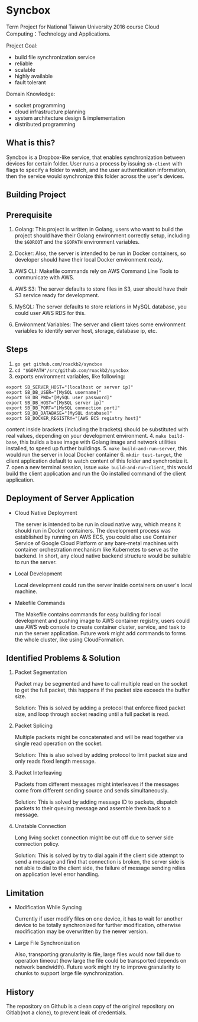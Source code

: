 # Syncbox

Term Project for National Taiwan University 2016 course Cloud Computing：Technology and Applications.

Project Goal:
* build file synchronization service
* reliable
* scalable
* highly available
* fault tolerant

Domain Knowledge:
* socket programming
* cloud infrastructure planning
* system architecture design & implementation
* distributed programming

## What is this?

Syncbox is a Dropbox-like service, that enables synchronization between devices for certain folder.
User runs a process by issuing `sb-client` with flags to specify a folder to watch, and the user authentication information,
then the service would synchronize this folder across the user's devices.


## Building Project

## Prerequisite

1. Golang:
This project is written in Golang, users who want to build the project should have their Golang environment correctly setup, including the `$GOROOT` and the `$GOPATH` environment variables.

2. Docker:
Also, the server is intended to be run in Docker containers, so developer should have their local Docker environment ready.

3. AWS CLI:
Makefile commands rely on AWS Command Line Tools to communicate with AWS.

4. AWS S3:
The server defaults to store files in S3, user should have their S3 service ready for development.

5. MySQL:
The server defaults to store relations in MySQL database, you could user AWS RDS for this.

6. Environment Variables:
The server and client takes some environment variables to identify server host, storage, database ip, etc.

## Steps
1. `go get github.com/roackb2/syncbox`
2. `cd "$GOPATH"/src/github.com/roackb2/syncbox`
3. exports environment variables, like following:
```shell
export SB_SERVER_HOST="[localhost or server ip]"
export SB_DB_USER="[MySQL username]"
export SB_DB_PWD="[MySQL user password]"
export SB_DB_HOST="[MySQL server ip]"
export SB_DB_PORT="[MySQL connection port]"
export SB_DB_DATABASE="[MySQL database]"
export SB_DOCKER_REGISTRY="[AWS ECS registry host]"
```
content inside brackets (including the brackets) should be substituted with real values, depending on your development environment.
4. `make build-base`, this builds a base image with Golang image and network utilities installed, to speed up further buildings.
5. `make build-and-run-server`, this would run the server in local Docker container
6. `mkdir test-target`, the client application default to  watch content of this folder and synchronize it.
7. open a new terminal session, issue `make build-and-run-client`, this would build the client application and run the Go installed command of the client application.

## Deployment of Server Application

* Cloud Native Deployment

    The server is intended to be run in cloud native way, which means it should run in Docker containers. The development process was established by running on AWS ECS, you could also use Container Service of Google Cloud Platform or any bare-metal machines with container orchestration mechanism like Kubernetes to serve as the backend. In short, any cloud native backend structure would be suitable to run the server.

* Local Development

    Local development could run the server inside containers on user's local machine.

* Makefile Commands

    The Makefile contains commands for easy building for local development and pushing image to AWS container registry, users could use AWS web console to create container cluster, service, and task to run the server application. Future work might add commands to forms the whole cluster, like using CloudFormation.

## Identified Problems & Solution

1. Packet Segmentation

    Packet may be segmented and have to call multiple read on the socket to get the full packet, this happens if the packet size exceeds the buffer size.

    Solution: This is solved by adding a protocol that enforce fixed packet size, and loop through socket reading until a full packet is read.
2. Packet Splicing

    Multiple packets might be concatenated and will be read together via single read operation on the socket.

    Solution: This is also solved by adding protocol to limit packet size and only reads fixed length message.
3. Packet Interleaving

    Packets from different messages might interleaves if the messages come from different sending source and sends simultaneously.

    Solution: This is solved by adding message ID to packets, dispatch packets to their queuing message and assemble them back to a message.

4. Unstable Connection

    Long living socket connection might be cut off due to server side connection policy.

    Solution: This is solved by try to dial again if the client side attempt to send a message and find that connection is broken, the server side is not able to dial to the client side, the failure of message sending relies on application level error handling.

## Limitation

* Modification While Syncing

    Currently if user modify files on one device, it has to wait for another device to be totally synchronized for further modification, otherwise modification may be overwritten by the newer version.

*   Large File Synchronization

    Also, transporting granularity is file, large files would now fail due to operation timeout (how large the file could be transported depends on network bandwidth). Future work might try to improve granularity to chunks to support large file synchronization.

## History

The repository on Github is a clean copy of the original repository on Gitlab(not a clone), to prevent leak of credentials.
